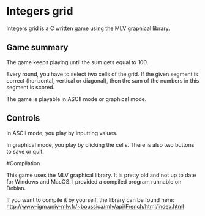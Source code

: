# Integers grid

Integers grid is a C written game using the MLV graphical library.

## Game summary
The game keeps playing until the sum gets equal to 100.

Every round, you have to select two cells of the grid. If the given segment is correct (horizontal, vertical or diagonal), then the sum of the numbers in this segment is scored.

The game is playable in ASCII mode or graphical mode.

## Controls

In ASCII mode, you play by inputting values.

In graphical mode, you play by clicking the cells. There is also two buttons to save or quit.

#Compilation

This game uses the MLV graphical library. It is pretty old and not up to date for Windows and MacOS.
I provided a compiled program runnable on Debian.

If you want to compile it by yourself, the library can be found here:
http://www-igm.univ-mlv.fr/~boussica/mlv/api/French/html/index.html